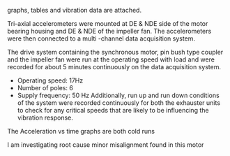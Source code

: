 graphs, tables and vibration data are attached.

Tri-axial accelerometers were mounted at DE & NDE side of the motor bearing housing and DE & NDE of the impeller fan. The accelerometers were then connected to a multi -channel data acquisition system.

The drive system containing the synchronous motor, pin bush type coupler and the impeller fan were run at the operating speed with load and were recorded for about 5 minutes continuously on the data acquisition system.
- Operating speed: 17Hz
- Number of poles: 6
- Supply frequency: 50 Hz
Additionally, run up and run down conditions of the system were recorded continuously for both the exhauster units to check for any critical speeds that are likely to be influencing the vibration response.

The Acceleration vs time graphs are both cold runs

I am investigating root cause minor misalignment found in this motor


